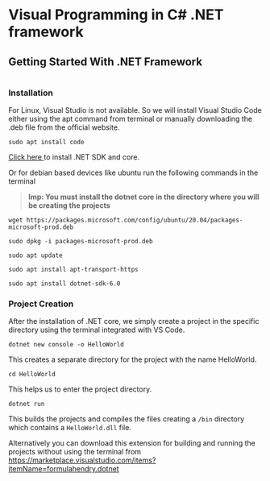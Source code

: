 # Visual Programming in C# .NET framework

## Getting Started With .NET Framework
#
### Installation 

For Linux, Visual Studio is not available. So we will install Visual Studio Code either using the apt command from terminal or manually downloading the .deb file from the official website.

```
sudo apt install code
```

<a href="https://docs.microsoft.com/en-us/dotnet/core/install/">
Click here
</a> to install .NET SDK and core.

Or for debian based devices like ubuntu run the following commands in the terminal


> **Imp: You must install the dotnet core in the directory where you will be creating the projects**

```
wget https://packages.microsoft.com/config/ubuntu/20.04/packages-microsoft-prod.deb 

sudo dpkg -i packages-microsoft-prod.deb 

sudo apt update 

sudo apt install apt-transport-https 

sudo apt install dotnet-sdk-6.0 
```
### Project Creation

After the installation of .NET core, we simply create a project in the specific directory using the terminal integrated with VS Code.


```
dotnet new console -o HelloWorld
```
This creates a separate directory for the project with the name HelloWorld.

```
cd HelloWorld
```
This helps us to enter the project directory.
```
dotnet run
```
This builds the projects and compiles the files creating a ```/bin``` directory which contains a ```HelloWorld.dll``` file.

Alternatively you can download this extension for building and running the projects without using the terminal from 
https://marketplace.visualstudio.com/items?itemName=formulahendry.dotnet